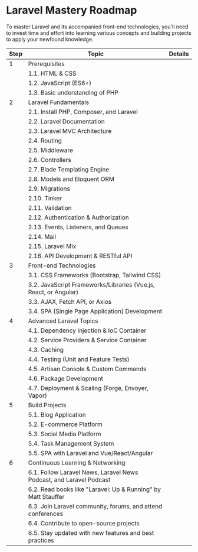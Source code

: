 # Laravel Mastery Roadmap
To master Laravel and its accompanied front-end technologies, you'll need to invest time and effort into learning various concepts and building projects to apply your newfound knowledge. 

| Step | Topic                                          | Details |
|------|------------------------------------------------|---------|
| 1    | Prerequisites                                  |         |
|      | 1.1. HTML & CSS                                |         |
|      | 1.2. JavaScript (ES6+)                         |         |
|      | 1.3. Basic understanding of PHP                |         |
| 2    | Laravel Fundamentals                           |         |
|      | 2.1. Install PHP, Composer, and Laravel        |         |
|      | 2.2. Laravel Documentation                     |         |
|      | 2.3. Laravel MVC Architecture                  |         |
|      | 2.4. Routing                                   |         |
|      | 2.5. Middleware                                |         |
|      | 2.6. Controllers                               |         |
|      | 2.7. Blade Templating Engine                   |         |
|      | 2.8. Models and Eloquent ORM                   |         |
|      | 2.9. Migrations                                |         |
|      | 2.10. Tinker                                   |         |
|      | 2.11. Validation                               |         |
|      | 2.12. Authentication & Authorization           |         |
|      | 2.13. Events, Listeners, and Queues            |         |
|      | 2.14. Mail                                     |         |
|      | 2.15. Laravel Mix                              |         |
|      | 2.16. API Development & RESTful API           |         |
| 3    | Front-end Technologies                         |         |
|      | 3.1. CSS Frameworks (Bootstrap, Tailwind CSS) |         |
|      | 3.2. JavaScript Frameworks/Libraries (Vue.js, React, or Angular) | |
|      | 3.3. AJAX, Fetch API, or Axios                |         |
|      | 3.4. SPA (Single Page Application) Development |         |
| 4    | Advanced Laravel Topics                        |         |
|      | 4.1. Dependency Injection & IoC Container      |         |
|      | 4.2. Service Providers & Service Container     |         |
|      | 4.3. Caching                                   |         |
|      | 4.4. Testing (Unit and Feature Tests)          |         |
|      | 4.5. Artisan Console & Custom Commands         |         |
|      | 4.6. Package Development                       |         |
|      | 4.7. Deployment & Scaling (Forge, Envoyer, Vapor) |     |
| 5    | Build Projects                                 |         |
|      | 5.1. Blog Application                          |         |
|      | 5.2. E-commerce Platform                       |         |
|      | 5.3. Social Media Platform                     |         |
|      | 5.4. Task Management System                    |         |
|      | 5.5. SPA with Laravel and Vue/React/Angular    |         |
| 6    | Continuous Learning & Networking               |         |
|      | 6.1. Follow Laravel News, Laravel News Podcast, and Laravel Podcast | |
|      | 6.2. Read books like "Laravel: Up & Running" by Matt Stauffer | |
|      | 6.3. Join Laravel community, forums, and attend conferences | |
|      | 6.4. Contribute to open-source projects        |         |
|      | 6.5. Stay updated with new features and best practices | |

